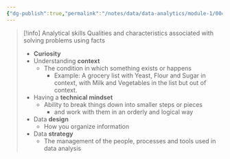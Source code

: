 ```yaml
---
{"dg-publish":true,"permalink":"/notes/data/data-analytics/module-1/004-key-data-analyst-skills/","created":"2025-07-13T15:24:50.076+08:00"}
---
```



> [!info] Analytical skills
> Qualities and characteristics associated with solving problems using facts
> 
> - __Curiosity__
> - Understanding __context__
> 	- The condition in which something exists or happens
> 		- Example: A grocery list with Yeast, Flour and Sugar in context, with Milk and Vegetables in the list but out of context.
> - Having a __technical mindset__
> 	- Ability to break things down into smaller steps or pieces
> 		- and work with them in an orderly and logical way
> - Data __design__
> 	- How you organize information
> - Data __strategy__
> 	- The management of the people, processes and tools used in data analysis


